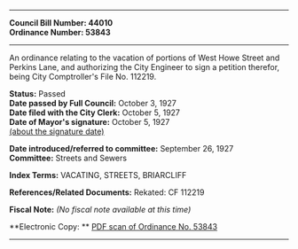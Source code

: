 * * * * *  
  
**Council Bill Number: [](#h0)[](#h2)44010**   
**Ordinance Number: 53843**  
  
* * * * *  
  
An ordinance relating to the vacation of portions of West Howe Street and Perkins Lane, and authorizing the City Engineer to sign a petition therefor, being City Comptroller's File No. 112219.  
  
**Status:** Passed   
**Date passed by Full Council:** October 3, 1927   
**Date filed with the City Clerk:** October 5, 1927   
**Date of Mayor's signature:** October 5, 1927   
[(about the signature date)](/~public/approvaldate.htm)   
  
  
**Date introduced/referred to committee:** September 26, 1927   
**Committee:** Streets and Sewers   
  
**Index Terms:** VACATING, STREETS, BRIARCLIFF  
  
**References/Related Documents:** Rekated: CF 112219  
  
**Fiscal Note:** *(No fiscal note available at this time)*  
  
**Electronic Copy: ** [PDF scan of Ordinance No. 53843](/~archives/Ordinances/Ord_53843.pdf)  
  
* * * * *  
